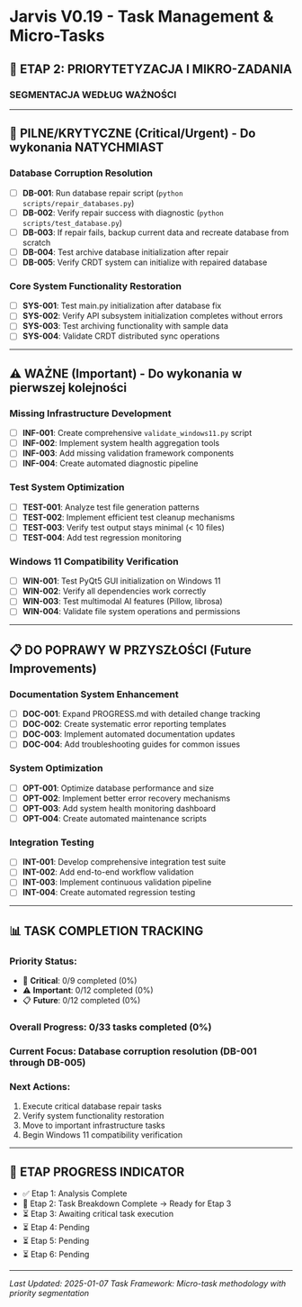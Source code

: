 # Jarvis V0.19 - Task Management & Micro-Tasks

## 🎯 **ETAP 2: PRIORYTETYZACJA I MIKRO-ZADANIA**

### **SEGMENTACJA WEDŁUG WAŻNOŚCI**

---

## 🚨 **PILNE/KRYTYCZNE (Critical/Urgent) - Do wykonania NATYCHMIAST**

### **Database Corruption Resolution**
- [ ] **DB-001**: Run database repair script (`python scripts/repair_databases.py`)
- [ ] **DB-002**: Verify repair success with diagnostic (`python scripts/test_database.py`)
- [ ] **DB-003**: If repair fails, backup current data and recreate database from scratch
- [ ] **DB-004**: Test archive database initialization after repair
- [ ] **DB-005**: Verify CRDT system can initialize with repaired database

### **Core System Functionality Restoration**
- [ ] **SYS-001**: Test main.py initialization after database fix
- [ ] **SYS-002**: Verify API subsystem initialization completes without errors
- [ ] **SYS-003**: Test archiving functionality with sample data
- [ ] **SYS-004**: Validate CRDT distributed sync operations

---

## ⚠️ **WAŻNE (Important) - Do wykonania w pierwszej kolejności**

### **Missing Infrastructure Development**
- [ ] **INF-001**: Create comprehensive `validate_windows11.py` script
- [ ] **INF-002**: Implement system health aggregation tools
- [ ] **INF-003**: Add missing validation framework components
- [ ] **INF-004**: Create automated diagnostic pipeline

### **Test System Optimization**
- [ ] **TEST-001**: Analyze test file generation patterns
- [ ] **TEST-002**: Implement efficient test cleanup mechanisms
- [ ] **TEST-003**: Verify test output stays minimal (< 10 files)
- [ ] **TEST-004**: Add test regression monitoring

### **Windows 11 Compatibility Verification**
- [ ] **WIN-001**: Test PyQt5 GUI initialization on Windows 11
- [ ] **WIN-002**: Verify all dependencies work correctly
- [ ] **WIN-003**: Test multimodal AI features (Pillow, librosa)
- [ ] **WIN-004**: Validate file system operations and permissions

---

## 📋 **DO POPRAWY W PRZYSZŁOŚCI (Future Improvements)**

### **Documentation System Enhancement**
- [ ] **DOC-001**: Expand PROGRESS.md with detailed change tracking
- [ ] **DOC-002**: Create systematic error reporting templates
- [ ] **DOC-003**: Implement automated documentation updates
- [ ] **DOC-004**: Add troubleshooting guides for common issues

### **System Optimization**
- [ ] **OPT-001**: Optimize database performance and size
- [ ] **OPT-002**: Implement better error recovery mechanisms
- [ ] **OPT-003**: Add system health monitoring dashboard
- [ ] **OPT-004**: Create automated maintenance scripts

### **Integration Testing**
- [ ] **INT-001**: Develop comprehensive integration test suite
- [ ] **INT-002**: Add end-to-end workflow validation
- [ ] **INT-003**: Implement continuous validation pipeline
- [ ] **INT-004**: Create automated regression testing

---

## 📊 **TASK COMPLETION TRACKING**

### **Priority Status:**
- 🚨 **Critical**: 0/9 completed (0%)
- ⚠️ **Important**: 0/12 completed (0%)  
- 📋 **Future**: 0/12 completed (0%)

### **Overall Progress**: 0/33 tasks completed (0%)

### **Current Focus**: Database corruption resolution (DB-001 through DB-005)

### **Next Actions**:
1. Execute critical database repair tasks
2. Verify system functionality restoration
3. Move to important infrastructure tasks
4. Begin Windows 11 compatibility verification

---

## 🔄 **ETAP PROGRESS INDICATOR**
- ✅ Etap 1: Analysis Complete
- 🔄 Etap 2: Task Breakdown Complete → Ready for Etap 3
- ⏳ Etap 3: Awaiting critical task execution
- ⏳ Etap 4: Pending
- ⏳ Etap 5: Pending  
- ⏳ Etap 6: Pending

---

*Last Updated: 2025-01-07*
*Task Framework: Micro-task methodology with priority segmentation*